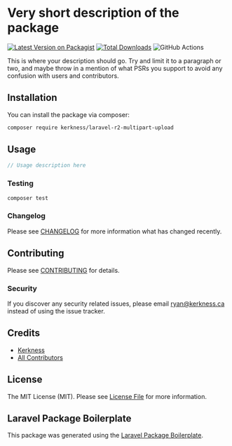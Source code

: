 # Very short description of the package

[![Latest Version on Packagist](https://img.shields.io/packagist/v/kerkness/laravel-r2-multipart-upload.svg?style=flat-square)](https://packagist.org/packages/kerkness/laravel-r2-multipart-upload)
[![Total Downloads](https://img.shields.io/packagist/dt/kerkness/laravel-r2-multipart-upload.svg?style=flat-square)](https://packagist.org/packages/kerkness/laravel-r2-multipart-upload)
![GitHub Actions](https://github.com/kerkness/laravel-r2-multipart-upload/actions/workflows/main.yml/badge.svg)

This is where your description should go. Try and limit it to a paragraph or two, and maybe throw in a mention of what PSRs you support to avoid any confusion with users and contributors.

## Installation

You can install the package via composer:

```bash
composer require kerkness/laravel-r2-multipart-upload
```

## Usage

```php
// Usage description here
```

### Testing

```bash
composer test
```

### Changelog

Please see [CHANGELOG](CHANGELOG.md) for more information what has changed recently.

## Contributing

Please see [CONTRIBUTING](CONTRIBUTING.md) for details.

### Security

If you discover any security related issues, please email ryan@kerkness.ca instead of using the issue tracker.

## Credits

-   [Kerkness](https://github.com/kerkness)
-   [All Contributors](../../contributors)

## License

The MIT License (MIT). Please see [License File](LICENSE.md) for more information.

## Laravel Package Boilerplate

This package was generated using the [Laravel Package Boilerplate](https://laravelpackageboilerplate.com).
